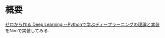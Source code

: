 # 概要
[ゼロから作る Deep Learning --Pythonで学ぶディープラーニングの理論と実装](https://www.oreilly.co.jp/books/9784873117584/)
をNimで実装してみる．
